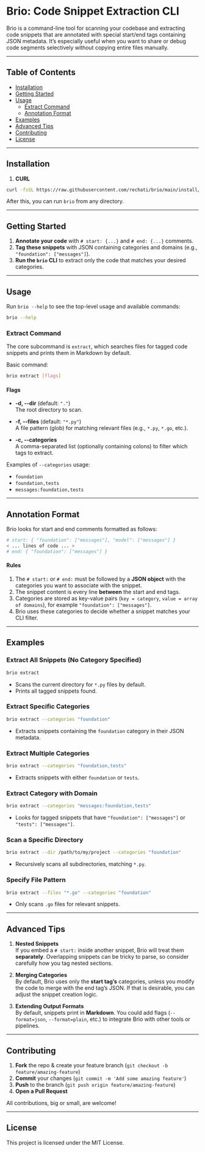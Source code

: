 # Brio: Code Snippet Extraction CLI

Brio is a command-line tool for scanning your codebase and extracting code snippets that are annotated with special start/end tags containing JSON metadata. It’s especially useful when you want to share or debug code segments selectively without copying entire files manually.

---

## Table of Contents

- [Installation](#installation)
- [Getting Started](#getting-started)
- [Usage](#usage)
    - [Extract Command](#extract-command)
    - [Annotation Format](#annotation-format)
- [Examples](#examples)
- [Advanced Tips](#advanced-tips)
- [Contributing](#contributing)
- [License](#license)

---

## Installation

1. **CURL**

```bash
curl -fsSL https://raw.githubusercontent.com/rechati/brio/main/install/install.sh | bash
```

After this, you can run `brio` from any directory.

---

## Getting Started

1. **Annotate your code** with `# start: {...}` and `# end: {...}` comments.
2. **Tag these snippets** with JSON containing categories and domains (e.g., `"foundation": ["messages"]`).
3. **Run the `brio` CLI** to extract only the code that matches your desired categories.

---

## Usage

Run `brio --help` to see the top-level usage and available commands:

```bash
brio --help
```

### Extract Command

The core subcommand is `extract`, which searches files for tagged code snippets and prints them in Markdown by default.

Basic command:

```bash
brio extract [flags]
```

#### Flags

- **-d, --dir** (default: `"."`)  
  The root directory to scan.

- **-f, --files** (default: `"*.py"`)  
  A file pattern (glob) for matching relevant files (e.g., `*.py`, `*.go`, etc.).

- **-c, --categories**  
  A comma-separated list (optionally containing colons) to filter which tags to extract.

Examples of `--categories` usage:
- `foundation`
- `foundation,tests`
- `messages:foundation,tests`

---

## Annotation Format

Brio looks for start and end comments formatted as follows:

```python
# start: { "foundation": ["messages"], "model": ["messages"] }
< ... lines of code ... >
# end: { "foundation": ["messages"] }
```

#### Rules

1. The `# start:` or `# end:` must be followed by a **JSON object** with the categories you want to associate with the snippet.
2. The snippet content is every line **between** the start and end tags.
3. Categories are stored as key-value pairs (`key = category`, `value = array of domains`), for example `"foundation": ["messages"]`.
4. Brio uses these categories to decide whether a snippet matches your CLI filter.

---

## Examples

### Extract All Snippets (No Category Specified)

```bash
brio extract
```

- Scans the current directory for `*.py` files by default.
- Prints all tagged snippets found.

### Extract Specific Categories

```bash
brio extract --categories "foundation"
```

- Extracts snippets containing the `foundation` category in their JSON metadata.

### Extract Multiple Categories

```bash
brio extract --categories "foundation,tests"
```

- Extracts snippets with either `foundation` or `tests`.

### Extract Category with Domain

```bash
brio extract --categories "messages:foundation,tests"
```

- Looks for tagged snippets that have `"foundation": ["messages"]` or `"tests": ["messages"]`.

### Scan a Specific Directory

```bash
brio extract --dir /path/to/my/project --categories "foundation"
```

- Recursively scans all subdirectories, matching `*.py`.

### Specify File Pattern

```bash
brio extract --files "*.go" --categories "foundation"
```

- Only scans `.go` files for relevant snippets.

---

## Advanced Tips

1. **Nested Snippets**  
   If you embed a `# start:` inside another snippet, Brio will treat them **separately**. Overlapping snippets can be tricky to parse, so consider carefully how you tag nested sections.

2. **Merging Categories**  
   By default, Brio uses only the **start tag’s** categories, unless you modify the code to merge with the end tag’s JSON. If that is desirable, you can adjust the snippet creation logic.

3. **Extending Output Formats**  
   By default, snippets print in **Markdown**. You could add flags (`--format=json`, `--format=plain`, etc.) to integrate Brio with other tools or pipelines.

---

## Contributing

1. **Fork** the repo & create your feature branch (`git checkout -b feature/amazing-feature`)
2. **Commit** your changes (`git commit -m 'Add some amazing feature'`)
3. **Push** to the branch (`git push origin feature/amazing-feature`)
4. **Open a Pull Request**

All contributions, big or small, are welcome!

---

## License

This project is licensed under the MIT License.
